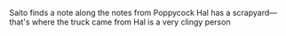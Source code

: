 Saito finds a note along the notes from 
Poppycock
Hal has a scrapyard—that's where the truck came from
Hal is a very clingy person